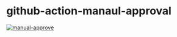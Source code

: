 # github-action-manaul-approval

[![manual-approve](https://github.com/wavemoroc001/github-action-manaul-approval/actions/workflows/manaul.yml/badge.svg?branch=main)](https://github.com/wavemoroc001/github-action-manaul-approval/actions/workflows/manaul.yml)
